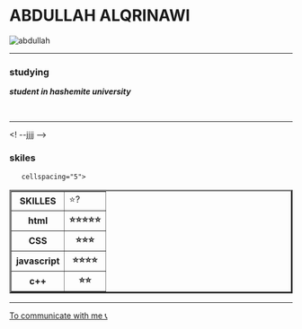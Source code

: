 <html >
<head>
    <meta charset="UTF-8">
    <title>Document</title>
</head>
<body>
  <h1>ABDULLAH ALQRINAWI</h1> 
  <img src="C:\Users\abdul\Desktop\htmlProject\AbdullahALQrinawi-1.png" alt="abdullah "> 
  <hr size="3" noshade>

  <h3>studying</h3>
  <p><strong><em>student in hashemite university</em></strong></p><br>
  <hr size="2" noshade>

  <! --jjjj -->

  <h3>skiles</h3>
  <table border="3" 
 
       cellspacing="5">
<tr>
    <th>SKILLES</th>
    <td>⭐?</td>
</tr>
<tr>
    <th>html</th>
    <th>⭐⭐⭐⭐⭐</th>
</tr>
<tr>
    <th>CSS</th>
    <th>⭐⭐⭐</th>
</tr>
<tr>
    <th>javascript</th>
    <th>⭐⭐⭐⭐</th>
</tr>
<tr>
    <th>
        c++
    </th>
    <th>
        ⭐⭐
    </th>
</tr>
  </table>
  <hr size="2" noshade>
  <a href="commun.html"> To communicate with me 📞</a>

</body>
</html>
